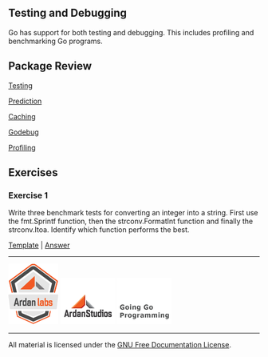 ## Testing and Debugging

Go has support for both testing and debugging. This includes profiling and benchmarking Go programs.

## Package Review

[Testing](../09-testing/01-testing/readme.md)

[Prediction](../09-testing/02-prediction/readme.md)

[Caching](../09-testing/03-caching/readme.md)

[Godebug](../09-testing/04-godebug/readme.md)

[Profiling](../09-testing/05-profiling/readme.md)

## Exercises

### Exercise 1
Write three benchmark tests for converting an integer into a string. First use the fmt.Sprintf function, then the strconv.FormatInt function and finally the strconv.Itoa. Identify which function performs the best.

[Template](exercises/template1/bench_test.go) | 
[Answer](exercises/exercise1/bench_test.go)

___
[![Ardan Labs](../00-slides/images/ggt_logo.png)](http://www.ardanlabs.com)
[![Ardan Studios](../00-slides/images/ardan_logo.png)](http://www.ardanstudios.com)
[![GoingGo Blog](../00-slides/images/ggb_logo.png)](http://www.goinggo.net)
___
All material is licensed under the [GNU Free Documentation License](https://github.com/ArdanStudios/gotraining/blob/master/LICENSE).